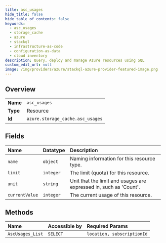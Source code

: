 ```yaml
---
title: asc_usages
hide_title: false
hide_table_of_contents: false
keywords:
  - asc_usages
  - storage_cache
  - azure    
  - stackql
  - infrastructure-as-code
  - configuration-as-data
  - cloud inventory
description: Query, deploy and manage Azure resources using SQL
custom_edit_url: null
image: /img/providers/azure/stackql-azure-provider-featured-image.png
---
```

  
    

## Overview
<table><tbody>
<tr><td><b>Name</b></td><td><code>asc_usages</code></td></tr>
<tr><td><b>Type</b></td><td>Resource</td></tr>
<tr><td><b>Id</b></td><td><code>azure.storage_cache.asc_usages</code></td></tr>
</tbody></table>

## Fields
| Name | Datatype | Description |
|:-----|:---------|:------------|
| `name` | `object` | Naming information for this resource type. |
| `limit` | `integer` | The limit (quota) for this resource. |
| `unit` | `string` | Unit that the limit and usages are expressed in, such as 'Count'. |
| `currentValue` | `integer` | The current usage of this resource. |
## Methods
| Name | Accessible by | Required Params |
|:-----|:--------------|:----------------|
| `AscUsages_List` | `SELECT` | `location, subscriptionId` |
